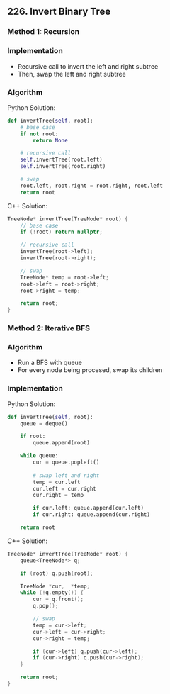 ## 226. Invert Binary Tree
### Method 1: Recursion
### Implementation
- Recursive call to invert the left and right subtree
- Then, swap the left and right subtree
### Algorithm
Python Solution:
```python
def invertTree(self, root):
    # base case
    if not root:
        return None

    # recursive call
    self.invertTree(root.left)
    self.invertTree(root.right)

    # swap
    root.left, root.right = root.right, root.left
    return root
```
C++ Solution:
```cpp
TreeNode* invertTree(TreeNode* root) {
    // base case
    if (!root) return nullptr;

    // recursive call
    invertTree(root->left);
    invertTree(root->right);

    // swap
    TreeNode* temp = root->left;
    root->left = root->right;
    root->right = temp;

    return root;
}
```
### Method 2: Iterative BFS
### Algorithm
- Run a BFS with queue
- For every node being procesed, swap its children
### Implementation
Python Solution:
```python
def invertTree(self, root):
    queue = deque()

    if root:
        queue.append(root)

    while queue:
        cur = queue.popleft()
        
        # swap left and right
        temp = cur.left
        cur.left = cur.right
        cur.right = temp

        if cur.left: queue.append(cur.left)
        if cur.right: queue.append(cur.right)

    return root
```
C++ Solution:
```cpp
TreeNode* invertTree(TreeNode* root) {
    queue<TreeNode*> q;

    if (root) q.push(root);

    TreeNode *cur,  *temp;
    while (!q.empty()) {
        cur = q.front();
        q.pop();

        // swap
        temp = cur->left;
        cur->left = cur->right;
        cur->right = temp;

        if (cur->left) q.push(cur->left);
        if (cur->right) q.push(cur->right);
    }

    return root;
}
```